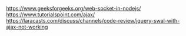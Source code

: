 

https://www.geeksforgeeks.org/web-socket-in-nodejs/
https://www.tutorialspoint.com/ajax/
https://laracasts.com/discuss/channels/code-review/jquery-swal-with-ajax-not-working

